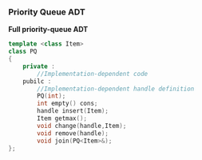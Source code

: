 ### Priority Queue ADT

**Full priority-queue ADT**

````c++
template <class Item>
class PQ
{
    private :
		//Implementation-dependent code
    pubilc :
    	//Implementation-dependent handle definition 
    	PQ(int);
    	int empty() cons;
    	handle insert(Item);
    	Item getmax();
    	void change(handle,Item);
    	void remove(handle);
    	void join(PQ<Item>&);
};
````


